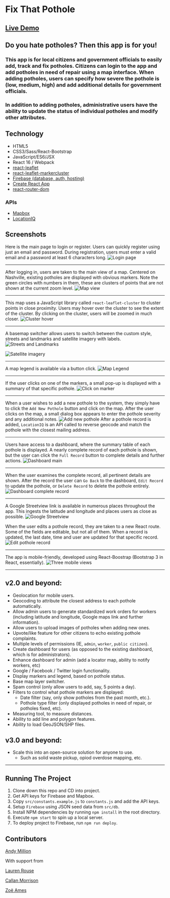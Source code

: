 # Fix That Pothole

## [Live Demo](https://fix-that-pothole.andymillion.com/)

## Do you hate potholes? Then this app is for you!

### This app is for local citizens and government officials to easily add, track and fix potholes. Citizens can login to the app and add potholes in need of repair using a map interface. When adding potholes, users can specify how severe the pothole is (low, medium, high) and add additional details for government officials.

### In addition to adding potholes, administrative users have the ability to update the status of individual potholes and modify other attributes.

## Technology
- HTML5
- CSS3/Sass/React-Bootstrap
- JavaScript/ES6/JSX
- React 16 / Webpack
- [react-leaflet](https://github.com/PaulLeCam/react-leaflet)
- [react-leaflet-markercluster](https://www.npmjs.com/package/react-leaflet-markercluster)
- [Firebase (database, auth, hosting)](https://firebase.google.com/)
- [Create React App](https://github.com/facebookincubator/create-react-app)
- [react-router-dom](https://reacttraining.com/react-router/core/guides/philosophy)

### APIs
- [Mapbox](https://www.mapbox.com/maps/)
- [LocationIQ](https://locationiq.com/)

## Screenshots

Here is the main page to login or register. Users can quickly register using just an email and password. During registration, users must enter a valid email and a password at least 6 characters long.
![Login page](https://raw.githubusercontent.com/amillion3/fix-that-pothole/master/img/screenshots/login.png)
___


After logging in, users are taken to the main view of a map. Centered on Nashville, existing potholes are displayed with obvious markers. Note the green circles with numbers in them, these are clusters of points that are not shown at the current zoom level.
![Map view](https://raw.githubusercontent.com/amillion3/fix-that-pothole/master/img/screenshots/custom-clusters.png)
___


This map uses a JavaScript library called `react-leaflet-cluster` to cluster points in close proximity. Users may hover over the cluster to see the extent of the cluster. By clicking on the cluster, users will be zoomed in much closer.
![Cluster hover](https://raw.githubusercontent.com/amillion3/fix-that-pothole/master/img/screenshots/cluster-boundary.png)
___

A basemap switcher allows users to switch between the custom style, streets and landmarks and satellite imagery with labels.
![Streets and Landmarks](https://raw.githubusercontent.com/amillion3/fix-that-pothole/master/img/screenshots/streets-markers.png)

![Satellite imagery](https://raw.githubusercontent.com/amillion3/fix-that-pothole/master/img/screenshots/satellite-markers.png)
___

A map legend is available via a button click.
![Map Legend](https://raw.githubusercontent.com/amillion3/fix-that-pothole/master/img/screenshots/legend.png)
___

If the user clicks on one of the markers, a small pop-up is displayed with a summary of that specific pothole.
![Click on marker](https://raw.githubusercontent.com/amillion3/fix-that-pothole/master/img/screenshots/popup.png)
___


When a user wishes to add a new pothole to the system, they simply have to click the `Add New Pothole` button and click on the map. After the user clicks on the map, a small dialog box appears to enter the pothole severity and any additional notes.
![Add new pothole](https://raw.githubusercontent.com/amillion3/fix-that-pothole/master/img/screenshots/add-new-pothole.png)
After a pothole record is added, `LocationIQ` is an API called to reverse geocode and match the pothole with the closest mailing address.
___


Users have access to a dashboard, where the summary table of each pothole is displayed. A nearly complete record of each pothole is shown, but the user can click the `Full Record` button to complete details and further actions.
![Dashboard main](https://raw.githubusercontent.com/amillion3/fix-that-pothole/master/img/screenshots/dashboard-main.png)
___


When the user examines the complete record, all pertinent details are shown. After the record the user can `Go Back` to the dashboard, `Edit Record` to update the pothole, or `Delete Record` to delete the pothole entirely.
![Dashboard complete record](https://raw.githubusercontent.com/amillion3/fix-that-pothole/master/img/screenshots/dashboard-record.png)
___

A Google Streetview link is available in numerous places throughout the app. This ingests the latitude and longitude and places users as close as possible.
![Google Streetview](https://raw.githubusercontent.com/amillion3/fix-that-pothole/master/img/screenshots/streetview.png)


When the user edits a pothole record, they are taken to a new React route. Some of the fields are editable, but not all of them. When a record is updated, the last date, time and user are updated for that specific record.
![Edit pothole record](https://raw.githubusercontent.com/amillion3/fix-that-pothole/master/img/screenshots/edit-record.png)
___


The app is mobile-friendly, developed using React-Boostrap (Bootstrap 3 in React, essentially).
![Three mobile views](https://raw.githubusercontent.com/amillion3/fix-that-pothole/master/img/screenshots/mobile.png)
___


## v2.0 and beyond:
- Geolocation for mobile users.
- Geocoding to attribute the closest address to each pothole automatically.
- Allow admin users to generate standardized work orders for workers (including latitude and longitude, Google maps link and further information).
- Allow users to upload images of potholes when adding new ones.
- Upvote/like feature for other citizens to echo existing pothole complaints.
- Multiple levels of permissions (IE, `admin`, `worker`, `public citizen`).
- Create dashboard for users (as opposed to the existing dashboard, which is for administrators).
- Enhance dashboard for admin (add a locator map, ability to notify workers, etc)
- Google / Facebook / Twitter login functionality.
- Display markers and legend, based on pothole status.
- Base map layer switcher.
- Spam control (only allow users to add, say, 5 points a day).
- Filters to control what pothole markers are displayed:
    - Date filter (say, only show potholes from the past month, etc.).
    - Pothole type filter (only displayed potholes in need of repair, or potholes fixed, etc).
- Measuring tool, to measure distances.
- Ability to add line and polygon features.
- Ability to load GeoJSON/SHP files.

## v3.0 and beyond:
- Scale this into an open-source solution for anyone to use.
    - Such as solid waste pickup, opiod overdose mapping, etc.

___
## Running The Project
1. Clone down this repo and CD into project.
2. Get API keys for Firebase and Mapbox.
3. Copy `src/constants.example.js` to `constants.js` and add the API keys.
4. Setup `Firebase` using JSON seed data from `src/db`.
4. Install NPM dependencies by running `npm install` in the root directory.
5. Execute `npm start` to spin up a local server.
6. To deploy project to Firebase, run `npm run deploy`.


## Contributors
[Andy Million](https://github.com/amillion3)

With support from

[Lauren Rouse](https://github.com/rousell)

[Callan Morrison](https://github.com/morecallan)

[Zoë Ames](https://github.com/zoeames)
